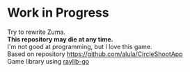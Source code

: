 # Work in Progress
Try to rewrite Zuma.  
**This repository may die at any time.**  
I'm not good at programming, but I love this game.  
Based on repository https://github.com/alula/CircleShootApp  
Game library using [raylib-go](https://github.com/gen2brain/raylib-go)